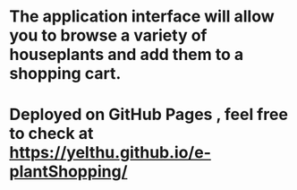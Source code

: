 # The application interface will allow you to browse a variety of houseplants and add them to a shopping cart.
# Deployed on GitHub Pages , feel free to check at https://yelthu.github.io/e-plantShopping/
